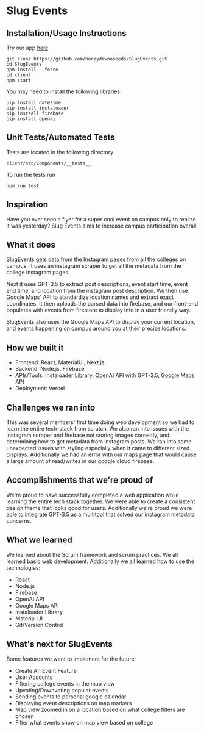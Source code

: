 # Slug Events

## Installation/Usage Instructions

Try our app [here](slug-events-3bpt.vercel.app/)

```
git clone https://github.com/honeydewnoseeds/SlugEvents.git
cd SlugEvents
npm install --force
cd client
npm start
```

You may need to install the following libraries:

```
pip install datetime
pip install instaloader
pip instsall firebase
pip install openai
```
## Unit Tests/Automated Tests

Tests are located in the following directory
```
client/src/Components/__tests__
```

To run the tests run
```
npm run test
```

## Inspiration

Have you ever seen a flyer for a super cool event on campus only to realize it was yesterday? Slug Events aims to increase campus participation overall.

## What it does

SlugEvents gets data from the Instagram pages from all the colleges on campus. It uses an instagram scraper to get all the metadata from the college instagram pages.

Next it uses GPT-3.5 to extract post descriptions, event start time, event end time, and location from the instagram post description.
We then use Google Maps' API to standardize location names and extract exact coordinates. It then uploads the parsed data into firebase, and our front-end populates with events from firestore to display info in a user friendly way.

SlugEvents also uses the Google Maps API to display your current location, and events happening on campus around you at their precise locations.

## How we built it

- Frontend: React, MaterialUI, Next.js
- Backend: Node.js, Firebase
- APIs/Tools: Instaloader Library, OpenAI API with GPT-3.5, Google Maps API
- Deployment: Vercel

## Challenges we ran into

This was several members' first time doing web development so we had to learn the entire tech-stack from scratch. We also ran into issues with the instagram scraper and firebase not storing images correctly, and determining how to get metadata from instagram posts. We ran into some unexpected issues with styling especially when it came to different sized displays. Additionally we had an error with our maps page that would cause a large amount of read/writes in our google cloud firebase.

## Accomplishments that we're proud of

We're proud to have successfully completed a web application while learning the entire tech stack together. We were able to create a consistent design theme that looks good for users. Additionally we're proud we were able to integrate GPT-3.5 as a multitool that solved our instagram metadata concerns.

## What we learned

We learned about the Scrum framework and scrum practices. We all learned basic web development. Additionally we all learned how to use the technologies:

- React
- Node.js
- Firebase
- OpenAI API
- Google Maps API
- Instaloader Library
- Material UI
- Git/Version Control

## What's next for SlugEvents

Some features we want to implement for the future:

- Create An Event Feature
- User Accounts
- Filtering college events in the map view
- Upvoting/Downvoting popular events
- Sending events to personal google calendar
- Displaying event descriptions on map markers
- Map view zoomed in on a location based on what college filters are chosen
- Filter what events show on map view based on college
